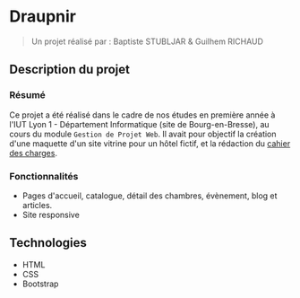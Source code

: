 # Draupnir

> Un projet réalisé par : Baptiste STUBLJAR & Guilhem RICHAUD

## Description du projet

### Résumé
Ce projet a été réalisé dans le cadre de nos études en première année à l'IUT Lyon 1 - Département Informatique (site de Bourg-en-Bresse), au cours du module `Gestion de Projet Web`. Il avait pour objectif la création d'une maquette d'un site vitrine pour un hôtel fictif, et la rédaction du [cahier des charges](RICHAUD%20Guilhem%20&%20STUBLJAR%20Baptiste%20-%20G2.2%20-%20Cahier%20des%20Charges.pdf).

### Fonctionnalités

* Pages d'accueil, catalogue, détail des chambres, évènement, blog et articles.
* Site responsive

## Technologies

* HTML
* CSS
* Bootstrap
